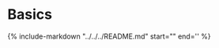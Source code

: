 # Basics

{%
   include-markdown "../../../README.md"
   start="<!-- tutorial-start -->"
   end='<!-- tutorial-end -->'
%}

